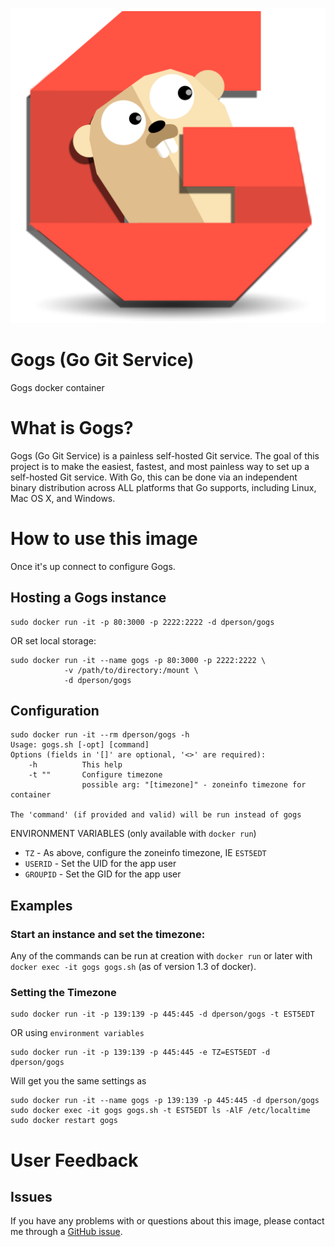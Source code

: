 [![logo](https://raw.githubusercontent.com/dperson/gogs/master/logo.png)](http://gogs.io/)

# Gogs (Go Git Service)

Gogs docker container

# What is Gogs?

Gogs (Go Git Service) is a painless self-hosted Git service. The goal of this
project is to make the easiest, fastest, and most painless way to set up a
self-hosted Git service. With Go, this can be done via an independent binary
distribution across ALL platforms that Go supports, including Linux, Mac OS X,
and Windows.

# How to use this image

Once it's up connect to configure Gogs.

## Hosting a Gogs instance

    sudo docker run -it -p 80:3000 -p 2222:2222 -d dperson/gogs

OR set local storage:

    sudo docker run -it --name gogs -p 80:3000 -p 2222:2222 \
                -v /path/to/directory:/mount \
                -d dperson/gogs

## Configuration

    sudo docker run -it --rm dperson/gogs -h
    Usage: gogs.sh [-opt] [command]
    Options (fields in '[]' are optional, '<>' are required):
        -h          This help
        -t ""       Configure timezone
                    possible arg: "[timezone]" - zoneinfo timezone for container

    The 'command' (if provided and valid) will be run instead of gogs

ENVIRONMENT VARIABLES (only available with `docker run`)

 * `TZ` - As above, configure the zoneinfo timezone, IE `EST5EDT`
 * `USERID` - Set the UID for the app user
 * `GROUPID` - Set the GID for the app user

## Examples

### Start an instance and set the timezone:

Any of the commands can be run at creation with `docker run` or later with
`docker exec -it gogs gogs.sh` (as of version 1.3 of docker).

### Setting the Timezone

    sudo docker run -it -p 139:139 -p 445:445 -d dperson/gogs -t EST5EDT

OR using `environment variables`

    sudo docker run -it -p 139:139 -p 445:445 -e TZ=EST5EDT -d dperson/gogs

Will get you the same settings as

    sudo docker run -it --name gogs -p 139:139 -p 445:445 -d dperson/gogs
    sudo docker exec -it gogs gogs.sh -t EST5EDT ls -AlF /etc/localtime
    sudo docker restart gogs

# User Feedback

## Issues

If you have any problems with or questions about this image, please contact me
through a [GitHub issue](https://github.com/dperson/gogs/issues).